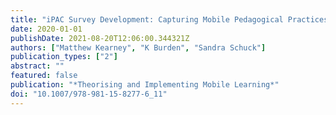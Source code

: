 ```yaml
---
title: "iPAC Survey Development: Capturing Mobile Pedagogical Practices"
date: 2020-01-01
publishDate: 2021-08-20T12:06:00.344321Z
authors: ["Matthew Kearney", "K Burden", "Sandra Schuck"]
publication_types: ["2"]
abstract: ""
featured: false
publication: "*Theorising and Implementing Mobile Learning*"
doi: "10.1007/978-981-15-8277-6_11"
---
```


